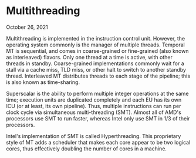 # Multithreading
October 26, 2021

Multithreading is implemented in the instruction control unit. However, the operating system commonly is the manager of multiple threads. Temporal MT is sequential, and comes in coarse-grained or fine-grained (also known as interleaved) flavors. Only one thread at a time is active, with other threads in standby. Coarse-grained implementations commonly wait for a stall via a cache miss, TLD miss, or other halt to switch to another standby thread. Interleaved MT distributes threads to each stage of the pipeline; this is also known as time-sharing.

Superscalar is the ability to perform multiple integer operations at the same time; execution units are duplicated completely and each EU has its own ICU (or at least, its own pipeline). Thus, multiple instructions can run per clock cycle via simultaneous multi-threading (SMT). Almost all of AMD's processors use SMT to run faster, whereas Intel only use SMT in 1/3 of their processors.

Intel's implementation of SMT is called Hyperthreading. This proprietary style of MT adds a scheduler that makes each core appear to be two logical cores, thus effectively doubling the number of cores in a machine.